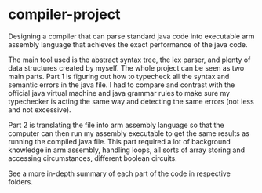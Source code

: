 # compiler-project
Designing a compiler that can parse standard java code into executable arm assembly language that achieves the exact performance of the java code.

The main tool used is the abstract syntax tree, the lex parser, and plenty of data structures created by myself. The whole project can be seen as two main parts. Part 1 is figuring out how to typecheck all the syntax and semantic errors in the java file. I had to compare and contrast with the official java virtual machine and java grammar rules to make sure my typechecker is acting the same way and detecting the same errors (not less and not excessive).

Part 2 is translating the file into arm assembly language so that the computer can then run my assembly executable to get the same results as running the compiled java file. This part required a lot of background knowledge in arm assembly, handling loops, all sorts of array storing and accessing circumstances, different boolean circuits.

See a more in-depth summary of each part of the code in respective folders.
